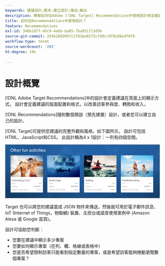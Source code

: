 ```yaml
---
keywords: 建議設計;範本;建立設計;傳送;輸出
description: 瞭解如何在Adobe [!DNL Target] Recommendations中使用設計來定義建議出現在頁面上的方式（1X4、1X6、2X2等）。
title: 如何在Recommendations中使用設計？
feature: Recommendations
exl-id: 348b1d77-49c9-4a6b-ba85-7ba051713d5b
source-git-commit: 293b2869957c2781be8272cfd0cc9f82d8e4f0f0
workflow-type: tm+mt
source-wordcount: '201'
ht-degree: 19%

---
```


# 設計概覽

[!DNL Adobe Target Recommendations]中的設計會定義建議在頁面上的顯示方式。 設計會定義建議的版面配置和格式，以改善訪客參與度、轉換和收入。

[!DNL Recommendations]隨附數個預設（預先建置）設計，或者您可以建立自己的設計。

[!DNL Target]可提供您建議的完整外觀和風格，如下圖所示。 設計可包括HTML、JavaScript和CSS。 此設計稱為4 x 1設計：一列有四個空間。

![velocity_example image](assets/velocity_example.png)

Target 也可以將您的建議當成 JSON 物件來傳送，然後就可用於電子郵件訊息、IoT (Internet of Things，物聯網) 裝置、主控台或語音使用案例中 (Amazon Alexa 或 Google 首頁)。

設計可協助您判斷：

* 您要在建議中顯示多少專案
* 您要如何顯示專案（在列、欄、格線或表格中）
* 您是否希望限制訪客只能看到指定數量的專案，或是希望訪客能夠捲動瀏覽數個專案？
